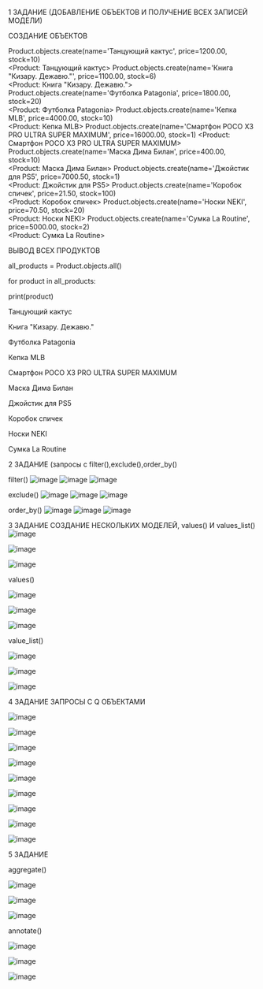 1 ЗАДАНИЕ (ДОБАВЛЕНИЕ ОБЪЕКТОВ И ПОЛУЧЕНИЕ ВСЕХ ЗАПИСЕЙ МОДЕЛИ)

СОЗДАНИЕ ОБЪЕКТОВ

Product.objects.create(name='Танцующий кактус', price=1200.00, stock=10)                    
<Product: Танцующий кактус>
Product.objects.create(name='Книга "Кизару. Дежавю."', price=1100.00, stock=6)   
<Product: Книга "Кизару. Дежавю.">
Product.objects.create(name='Футболка Patagonia', price=1800.00, stock=20)                             
<Product: Футболка Patagonia>
Product.objects.create(name='Кепка MLB', price=4000.00, stock=10)           
<Product: Кепка MLB>
Product.objects.create(name='Смартфон POCO X3 PRO ULTRA SUPER MAXIMUM', price=16000.00, stock=1) 
<Product: Смартфон POCO X3 PRO ULTRA SUPER MAXIMUM>
Product.objects.create(name='Маска Дима Билан', price=400.00, stock=10)    
<Product: Маска Дима Билан>
Product.objects.create(name='Джойстик для PS5', price=7000.50, stock=1)    
<Product: Джойстик для PS5>
Product.objects.create(name='Коробок спичек', price=21.50, stock=100)      
<Product: Коробок спичек>
Product.objects.create(name='Носки NEKI', price=70.50, stock=20)          
<Product: Носки NEKI>
Product.objects.create(name='Сумка La Routine', price=5000.00, stock=2)     
<Product: Сумка La Routine>

ВЫВОД ВСЕХ ПРОДУКТОВ

all_products = Product.objects.all()                                       

for product in all_products:

  print(product)

Танцующий кактус

Книга "Кизару. Дежавю."

Футболка Patagonia

Кепка MLB

Смартфон POCO X3 PRO ULTRA SUPER MAXIMUM

Маска Дима Билан

Джойстик для PS5

Коробок спичек

Носки NEKI

Сумка La Routine

2 ЗАДАНИЕ (запросы с filter(),exclude(),order_by()

filter()
![image](https://github.com/user-attachments/assets/d1d7ef17-7d92-4845-b02f-baa5af126df5)
![image](https://github.com/user-attachments/assets/feecdc14-68a8-45f5-ba84-883897f9bff9)
![image](https://github.com/user-attachments/assets/5049a2ef-ebef-400c-a7a6-9458d666878c)

exclude()
![image](https://github.com/user-attachments/assets/5677985a-80d0-4303-bf91-e3ca667995c8)
![image](https://github.com/user-attachments/assets/d6b7f460-c39b-4875-8050-fab6544ef600)
![image](https://github.com/user-attachments/assets/c9685f02-8b86-4b62-9069-61a9601a633a)

order_by()
![image](https://github.com/user-attachments/assets/f24e6d1b-a4e0-4ad3-91d7-9b1029f080c5)
![image](https://github.com/user-attachments/assets/efa301c3-1de5-44ed-946b-38bf04919452)
![image](https://github.com/user-attachments/assets/cbaff8e8-4467-43d4-bb50-7048ec911e14)

3 ЗАДАНИЕ СОЗДАНИЕ НЕСКОЛЬКИХ МОДЕЛЕЙ, values() И values_list()
![image](https://github.com/user-attachments/assets/a9f0cd71-2372-4214-ac1a-f5179eb04c01)

![image](https://github.com/user-attachments/assets/113ae6fc-e931-47fe-ad01-82cc05bb101e)

![image](https://github.com/user-attachments/assets/38c4ba3c-ae30-477d-8ff9-30dc8688a9ef)

values()

![image](https://github.com/user-attachments/assets/ed147c47-5201-45e7-bd0c-dd27d7610d2f)

![image](https://github.com/user-attachments/assets/ba9bbcbc-3bf9-4b04-8026-19966d1bd588)

![image](https://github.com/user-attachments/assets/17ed78b8-c4d5-4447-b91f-72088225635f)

value_list()

![image](https://github.com/user-attachments/assets/14f9f8cd-e696-4f09-a0f3-6db61ea1f606)


![image](https://github.com/user-attachments/assets/8e6b1631-87e2-4b79-878b-0c60150f3b4c)

![image](https://github.com/user-attachments/assets/b5d220d0-657b-463c-b21f-3d3b45b2ddfd)

4 ЗАДАНИЕ ЗАПРОСЫ С Q ОБЪЕКТАМИ

![image](https://github.com/user-attachments/assets/01ebd92e-75c5-4ca1-bd3f-e665a864618c)

![image](https://github.com/user-attachments/assets/f9fb8c2c-cc10-47c6-8ca7-cfc8df87a8c0)

![image](https://github.com/user-attachments/assets/8ff16f00-e628-464b-8ec0-50c6f0312b81)

![image](https://github.com/user-attachments/assets/5c8b808f-b88b-4385-9d9d-93faaa6386fb)

![image](https://github.com/user-attachments/assets/d3fbaebd-c16f-4ea1-bf26-bfd6b2ce2eeb)

![image](https://github.com/user-attachments/assets/c4f7df2a-e328-42ba-82ea-11b3afb4b2dc)

![image](https://github.com/user-attachments/assets/b36c09e0-82cc-4111-a87d-b79e6eb2e25e)

![image](https://github.com/user-attachments/assets/0726ba2a-9fb3-446e-8464-4cefa578f51e)

![image](https://github.com/user-attachments/assets/63d95df9-e0c2-40b1-9ef7-2a52f7322eb3)

5 ЗАДАНИЕ 

aggregate()

![image](https://github.com/user-attachments/assets/b15fa1f5-d93a-4d9d-a0fd-8f1e4967fa41)

![image](https://github.com/user-attachments/assets/c6e33c5c-ec9f-4420-8bf9-3b2b6ee3e312)

![image](https://github.com/user-attachments/assets/28d7dd3b-4112-4d49-b4e1-0f96b5abb0b2)

annotate()

![image](https://github.com/user-attachments/assets/887f6d54-884e-442d-ba3c-c4ec3f785277)

![image](https://github.com/user-attachments/assets/66a60de2-cbfc-4da4-aaad-699458ca7258)

![image](https://github.com/user-attachments/assets/484174a6-ab16-4269-bd2c-648cb8167208)
